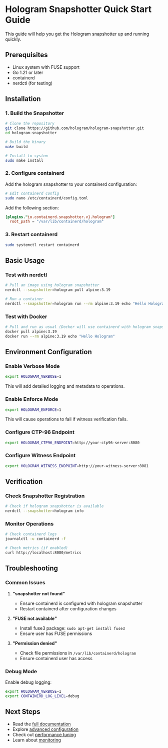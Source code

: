 # Hologram Snapshotter Quick Start Guide

This guide will help you get the Hologram snapshotter up and running quickly.

## Prerequisites

- Linux system with FUSE support
- Go 1.21 or later
- containerd
- nerdctl (for testing)

## Installation

### 1. Build the Snapshotter

```bash
# Clone the repository
git clone https://github.com/hologram/hologram-snapshotter.git
cd hologram-snapshotter

# Build the binary
make build

# Install to system
sudo make install
```

### 2. Configure containerd

Add the hologram snapshotter to your containerd configuration:

```bash
# Edit containerd config
sudo nano /etc/containerd/config.toml
```

Add the following section:

```toml
[plugins."io.containerd.snapshotter.v1.hologram"]
  root_path = "/var/lib/containerd/hologram"
```

### 3. Restart containerd

```bash
sudo systemctl restart containerd
```

## Basic Usage

### Test with nerdctl

```bash
# Pull an image using hologram snapshotter
nerdctl --snapshotter=hologram pull alpine:3.19

# Run a container
nerdctl --snapshotter=hologram run --rm alpine:3.19 echo "Hello Hologram"
```

### Test with Docker

```bash
# Pull and run as usual (Docker will use containerd with hologram snapshotter)
docker pull alpine:3.19
docker run --rm alpine:3.19 echo "Hello Hologram"
```

## Environment Configuration

### Enable Verbose Mode

```bash
export HOLOGRAM_VERBOSE=1
```

This will add detailed logging and metadata to operations.

### Enable Enforce Mode

```bash
export HOLOGRAM_ENFORCE=1
```

This will cause operations to fail if witness verification fails.

### Configure CTP-96 Endpoint

```bash
export HOLOGRAM_CTP96_ENDPOINT=http://your-ctp96-server:8080
```

### Configure Witness Endpoint

```bash
export HOLOGRAM_WITNESS_ENDPOINT=http://your-witness-server:8081
```

## Verification

### Check Snapshotter Registration

```bash
# Check if hologram snapshotter is available
nerdctl --snapshotter=hologram info
```

### Monitor Operations

```bash
# Check containerd logs
journalctl -u containerd -f

# Check metrics (if enabled)
curl http://localhost:8080/metrics
```

## Troubleshooting

### Common Issues

1. **"snapshotter not found"**
   - Ensure containerd is configured with hologram snapshotter
   - Restart containerd after configuration changes

2. **"FUSE not available"**
   - Install fuse3 package: `sudo apt-get install fuse3`
   - Ensure user has FUSE permissions

3. **"Permission denied"**
   - Check file permissions in `/var/lib/containerd/hologram`
   - Ensure containerd user has access

### Debug Mode

Enable debug logging:

```bash
export HOLOGRAM_VERBOSE=1
export CONTAINERD_LOG_LEVEL=debug
```

## Next Steps

- Read the [full documentation](README.md)
- Explore [advanced configuration](CONFIGURATION.md)
- Check out [performance tuning](PERFORMANCE.md)
- Learn about [monitoring](MONITORING.md)
